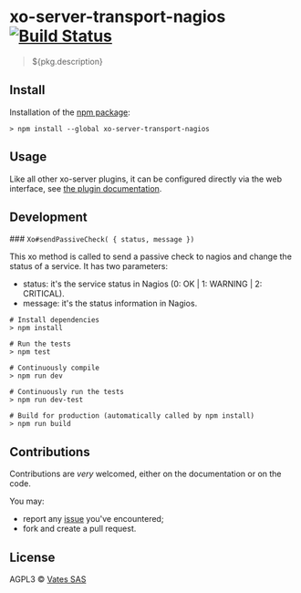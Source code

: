 # xo-server-transport-nagios [![Build Status](https://travis-ci.org/vatesfr/xo-server-transport-nagios.png?branch=master)](https://travis-ci.org/vatesfr/xo-server-transport-nagios)

> ${pkg.description}

## Install

Installation of the [npm package](https://npmjs.org/package/xo-server-transport-nagios):

```
> npm install --global xo-server-transport-nagios
```

## Usage

Like all other xo-server plugins, it can be configured directly via
the web interface, see [the plugin documentation](https://xen-orchestra.com/docs/plugins.html).

## Development

### `Xo#sendPassiveCheck( { status, message }) `

This xo method is called to send a passive check to nagios and change the status of a service.
It has two parameters:
- status: it's the service status in Nagios (0: OK | 1: WARNING | 2: CRITICAL).
- message: it's the status information in Nagios.

```
# Install dependencies
> npm install

# Run the tests
> npm test

# Continuously compile
> npm run dev

# Continuously run the tests
> npm run dev-test

# Build for production (automatically called by npm install)
> npm run build
```

## Contributions

Contributions are *very* welcomed, either on the documentation or on
the code.

You may:

- report any [issue](https://github.com/vatesfr/xo-server-transport-nagios/issues)
  you've encountered;
- fork and create a pull request.

## License

AGPL3 © [Vates SAS](https://vates.fr)
